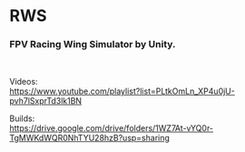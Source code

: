 # RWS
### FPV Racing Wing Simulator by Unity.

<br/>

Videos:<br/>
https://www.youtube.com/playlist?list=PLtkOmLn_XP4u0jU-pvh7lSxprTd3lk1BN

Builds:<br/>
https://drive.google.com/drive/folders/1WZ7At-vYQ0r-TgMWKdWQR0NhTYU28hzB?usp=sharing
